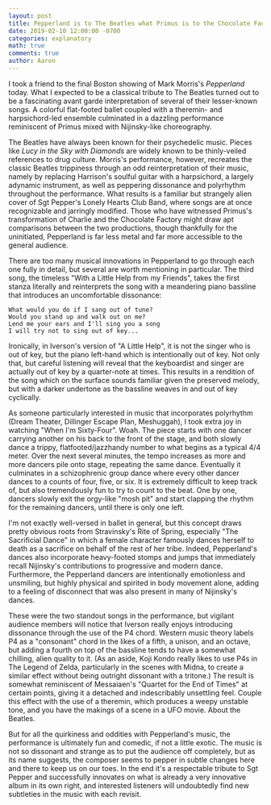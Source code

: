 ```yaml
---
layout: post
title: Pepperland is to The Beatles what Primus is to the Chocolate Factory
date: 2019-02-10 12:00:00 -0700
categories: explanatory
math: true
comments: true
author: Aaron
---
```



I took a friend to the final Boston showing of Mark Morris's *Pepperland* today. What I expected to be a classical tribute to The Beatles turned out to be a fascinating avant garde interpretation of several of their lesser-known songs. A colorful flat-footed ballet coupled with a theremin- and harpsichord-led ensemble culminated in a dazzling performance reminiscent of Primus mixed with Nijinsky-like choreography.  

The Beatles have always been known for their psychedelic music. Pieces like *Lucy in the Sky with Diamonds* are widely known to be thinly-veiled references to drug culture. Morris's performance, however, recreates the classic Beatles trippiness through an odd reinterpretation of their music, namely by replacing Harrison's soulful guitar with a harpsichord, a largely adynamic instrument, as well as peppering dissonance and polyrhythm throughout the performance. What results is a familiar but strangely alien cover of Sgt Pepper's Lonely Hearts Club Band, where songs are at once recognizable and jarringly modified. Those who have witnessed Primus's transformation of Charlie and the Chocolate Factory might draw apt comparisons between the two productions, though thankfully for the uninitiated, Pepperland is far less metal and far more accessible to the general audience.  

There are too many musical innovations in Pepperland to go through each one fully in detail, but several are worth mentioning in particular. The third song, the timeless "With a Little Help from my Friends", takes the first stanza literally and reinterprets the song with a meandering piano bassline that introduces an uncomfortable dissonance:  

~~~
What would you do if I sang out of tune?  
Would you stand up and walk out on me?  
Lend me your ears and I'll sing you a song  
I will try not to sing out of key...  
~~~  

Ironically, in Iverson's version of "A Little Help", it is not the singer who is out of key, but the piano left-hand which is intentionally out of key. Not only that, but careful listening will reveal that the keyboardist and singer are actually out of key by a quarter-note at times. This results in a rendition of the song which on the surface sounds familiar given the preserved melody, but with a darker undertone as the bassline weaves in and out of key cyclically.  

As someone particularly interested in music that incorporates polyrhythm (Dream Theater, Dillinger Escape Plan, Meshuggah), I took extra joy in watching "When I'm Sixty-Four". Woah. The piece starts with one dancer carrying another on his back to the front of the stage, and both slowly dance a trippy, flatfooted/jazzhandy number to what begins as a typical 4/4 meter. Over the next several minutes, the tempo increases as more and more dancers pile onto stage, repeating the same dance. Eventually it culminates in a schizophrenic group dance where every other dancer dances to a counts of four, five, or six. It is extremely difficult to keep track of, but also tremendously fun to try to count to the beat. One by one, dancers slowly exit the orgy-like "mosh pit" and start clapping the rhythm for the remaining dancers, until there is only one left.  

I'm not exactly well-versed in ballet in general, but this concept draws pretty obvious roots from Stravinsky's Rite of Spring, especially "The Sacrificial Dance" in which a female character famously dances herself to death as a sacrifice on behalf of the rest of her tribe. Indeed, Pepperland's dances also incorporate heavy-footed stomps and jumps that immediately recall Nijinsky's contributions to progressive and modern dance. Furthermore, the Pepperland dancers are intentionally emotionless and unsmiling, but highly physical and spirited in body movement alone, adding to a feeling of disconnect that was also present in many of Nijinsky's dances.  

These were the two standout songs in the performance, but vigilant audience members will notice that Iverson really enjoys introducing dissonance through the use of the P4 chord. Western music theory labels P4 as a "consonant" chord in the likes of a fifth, a unison, and an octave, but adding a fourth on top of the bassline tends to have a somewhat chilling, alien quality to it. (As an aside, Koji Kondo really likes to use P4s in The Legend of Zelda, particularly in the scenes with Midna, to create a similar effect without being outright dissonant with a tritone.) The result is somewhat reminiscent of Messaiaen's "Quartet for the End of Times" at certain points, giving it a detached and indescribably unsettling feel. Couple this effect with the use of a theremin, which produces a weepy unstable tone, and you have the makings of a scene in a UFO movie. About the Beatles.  

But for all the quirkiness and oddities with Pepperland's music, the performance is ultimately fun and comedic, if not a little exotic. The music is not so dissonant and strange as to put the audience off completely, but as its name suggests, the composer seems to pepper in subtle changes here and there to keep us on our toes. In the end it's a respectable tribute to Sgt Pepper and successfully innovates on what is already a very innovative album in its own right, and interested listeners will undoubtedly find new subtleties in the music with each revisit.  